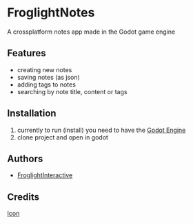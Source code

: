 
# FroglightNotes

A crossplatform notes app made in the Godot game engine

## Features
- creating new notes
- saving notes (as json)
- adding tags to notes
- searching by note title, content or tags
## Installation

1. currently to run (install) you need to have the [Godot Engine](https://godotengine.org/)
2. clone project and open in godot
    
## Authors

- [FroglightInteractive](https://www.github.com/froglightinteractive)

## Credits
[logo]: https://github.com/FroglightInteractive/FroglightNotes/raw/master/assets/icons/writing.png "App Icon"
[Icon](https://www.flaticon.com/free-icons/document)
